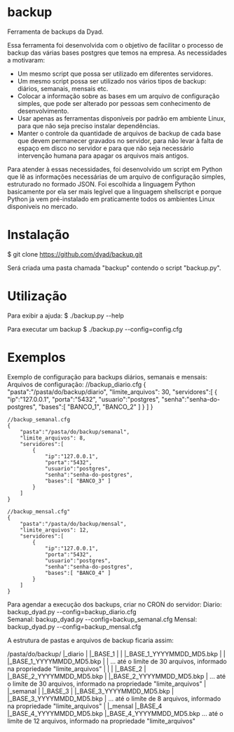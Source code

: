 backup
======

Ferramenta de backups da Dyad.

Essa ferramenta foi desenvolvida com o objetivo de facilitar o processo de backup das várias bases postgres que temos na empresa.
As necessidades a motivaram:
- Um mesmo script que possa ser utilizado em diferentes servidores.
- Um mesmo script possa ser utilizado nos vários tipos de backup: diários, semanais, mensais etc.
- Colocar a informação sobre as bases em um arquivo de configuração simples, que pode ser alterado por pessoas sem conhecimento de desenvolvimento.
- Usar apenas as ferramentas disponíveis por padrão em ambiente Linux, para que não seja preciso instalar dependências.
- Manter o controle da quantidade de arquivos de backup de cada base que devem permanecer gravados no servidor, para não levar à falta de espaço em disco no servidor e para que não seja necessário intervenção humana para apagar os arquivos mais antigos.

Para atender à essas necessidades, foi desenvolvido um script em Python que lê as informações necessárias de um arquivo de configuração simples, estruturado no formado JSON.
Foi escolhida a linguagem Python basicamente por ela ser mais legível que a linguagem shellscript e porque Python ja vem pré-instalado em praticamente todos os ambientes Linux disponiveis no mercado.

Instalação
======

$ git clone https://github.com/dyad/backup.git

Será criada uma pasta chamada "backup" contendo o script "backup.py".

Utilização
======
Para exibir a ajuda:
$ ./backup.py --help

Para executar um backup
$ ./backup.py --config=config.cfg

Exemplos
======
Exemplo de configuração para backups diários, semanais e mensais:
Arquivos de configuração:
    //backup_diario.cfg
    { 
        "pasta":"/pasta/do/backup/diario",
        "limite_arquivos": 30,
        "servidores":[
            {
                "ip":"127.0.0.1",
                "porta":"5432",
                "usuario":"postgres",
                "senha":"senha-do-postgres",
                "bases":[ "BANCO_1", "BANCO_2" ]
            } 
        ]
    }

    //backup_semanal.cfg
    { 
        "pasta":"/pasta/do/backup/semanal",
        "limite_arquivos": 8,
        "servidores":[
            {
                "ip":"127.0.0.1",
                "porta":"5432",
                "usuario":"postgres",
                "senha":"senha-do-postgres",
                "bases":[ "BANCO_3" ]
            } 
        ]
    }
    
    //backup_mensal.cfg" 
    { 
        "pasta":"/pasta/do/backup/mensal",
        "limite_arquivos": 12,
        "servidores":[
            {
                "ip":"127.0.0.1",
                "porta":"5432",
                "usuario":"postgres",
                "senha":"senha-do-postgres",
                "bases":[ "BANCO_4" ]
            } 
        ]
    }

Para agendar a execução dos backups, criar no CRON do servidor:
    Diario:     backup_dyad.py --config=backup_diario.cfg  
    Semanal:    backup_dyad.py --config=backup_semanal.cfg 
    Mensal:     backup_dyad.py --config=backup_mensal.cfg  

A estrutura de pastas e arquivos de backup ficaria assim: 

/pasta/do/backup/
    |_diario
    |    |_BASE_1
    |    |   |_BASE_1_YYYYMMDD_MD5.bkp 
    |    |   |_BASE_1_YYYYMMDD_MD5.bkp 
    |    |   ... até o limíte de 30 arquivos, informado na propriedade "limite_arquivos" 
    |    |
    |    |_BASE_2
    |        |_BASE_2_YYYYMMDD_MD5.bkp 
    |        |_BASE_2_YYYYMMDD_MD5.bkp 
    |        ... até o limíte de 30 arquivos, informado na propriedade "limite_arquivos" 
    |
    |_semanal
    |    |_BASE_3
    |        |_BASE_3_YYYYMMDD_MD5.bkp 
    |        |_BASE_3_YYYYMMDD_MD5.bkp 
    |        ... até o limíte de 8 arquivos, informado na propriedade "limite_arquivos" 
    |
    |_mensal
        |_BASE_4
            |_BASE_4_YYYYMMDD_MD5.bkp 
            |_BASE_4_YYYYMMDD_MD5.bkp 
            ... até o limíte de 12 arquivos, informado na propriedade "limite_arquivos" 
